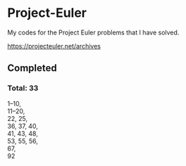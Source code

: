 # Project-Euler

My codes for the Project Euler problems that I have solved.

https://projecteuler.net/archives


## Completed
### Total: 33
1–10,  
11–20,  
22, 25,  
36, 37, 40,  
41, 43, 48,  
53, 55, 56,  
67,  
92
